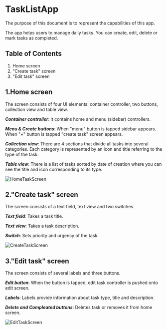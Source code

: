 # TaskListApp

The purpose of this document is to represent the capabilities of this app. 

The app helps users to manage daily tasks. You can create, edit, delete or mark tasks as completed.

## Table of Contents
1. Home screen
2. "Create task" screen
3. "Edit task" screen


## 1.Home screen
The screen consists of four UI elements: container controller, two buttons, collection view and table view. 

***Container controller***: It contains home and menu (sidebar) controllers. 

***Menu & Create buttons***: When "menu" button is tapped sidebar appears. When "+" button is tapped "create task" screen appears.

***Collection view***: There are 4 sections that divide all tasks into several categories. Each category is represented by an icon and title referring to the type of the task. 

***Table view***: There is a list of tasks sorted by date of creation where you can see the title and icon corresponding to its type. 

![HomeTaskScreen](https://user-images.githubusercontent.com/76248402/157552337-f40232e0-1f38-40a0-bc41-f7363f518849.gif)


## 2."Create task" screen
The screen consists of a text field, text view and two switches.

***Text field***: Takes a task title.    

***Text view***: Takes a task description. 

***Switch***: Sets priority and urgency of the task. 

![CreateTaskScreen](https://user-images.githubusercontent.com/76248402/157553900-5d0457fa-bf8b-4312-b8c3-b64ae20cd984.gif)


## 3."Edit task" screen
The screen consists of several labels and three buttons. 

***Edit button***: When the button is tapped, edit task controller is pushed onto edit screen. 

***Labels***: Labels provide information about task type, title and description.    

***Delete and Compleated buttons***: Deletes task or removes it from home screen.

![EditTaskScreen](https://user-images.githubusercontent.com/76248402/157553225-cee2c345-439d-4667-8a6e-0bd4a04558e4.gif)

